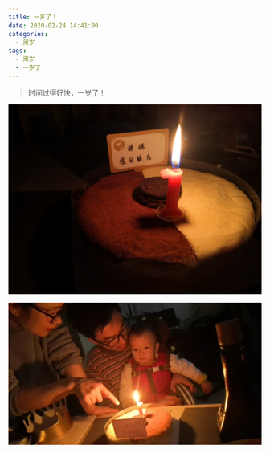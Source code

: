 ```yaml
---
title: 一岁了！
date: 2020-02-24 14:41:00
categories: 
  - 周岁
tags:
  - 周岁
  - 一岁了
---
```


> 时间过得好快，一岁了！

![一岁了](/images/one-year-old/one-year-old.jpg)

<!---more-->

![一岁了](/images/one-year-old/family.jpg)